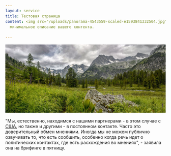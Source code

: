 ```yaml
---
layout: service
title: Тестовая страница
content: <img src="/uploads/panorama-4543559-scaled-e1593841332504.jpg"><br>Какое-то
  минимальное описание вашего контента.

---
```

![](/uploads/panorama-4543559-scaled-e1593841332504.jpg)

"Мы, естественно, находимся с нашими партнерами - в этом случае с [США](http://ria.ru/location_United_States/), но также и другими - в постоянном контакте. Часто это доверительный обмен мнениями. Иногда мы не можем публично озвучивать то, что есть сообщить, особенно когда речь идет о политических контактах, где есть расхождения во мнениях", - заявила она на брифинге в пятницу.
